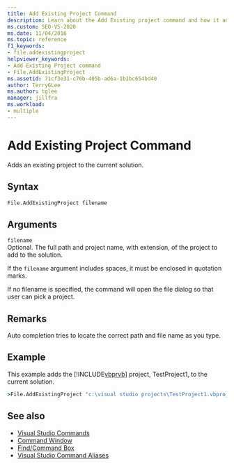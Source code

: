 ```yaml
---
title: Add Existing Project Command
description: Learn about the Add Existing project command and how it adds an existing project to a current solution.
ms.custom: SEO-VS-2020
ms.date: 11/04/2016
ms.topic: reference
f1_keywords:
- file.addexistingproject
helpviewer_keywords:
- Add Existing Project command
- File.AddExistingProject
ms.assetid: 71cf3e31-c76b-405b-ad6a-1b1bc654bd40
author: TerryGLee
ms.author: tglee
manager: jillfra
ms.workload:
- multiple
---
```

# Add Existing Project Command
Adds an existing project to the current solution.

## Syntax

```cmd
File.AddExistingProject filename
```

## Arguments
`filename`\
Optional. The full path and project name, with extension, of the project to add to the solution.

If the `filename` argument includes spaces, it must be enclosed in quotation marks.

If no filename is specified, the command will open the file dialog so that user can pick a project.

## Remarks
Auto completion tries to locate the correct path and file name as you type.

## Example
This example adds the [!INCLUDE[vbprvb](../../code-quality/includes/vbprvb_md.md)] project, TestProject1, to the current solution.

```cmd
>File.AddExistingProject "c:\visual studio projects\TestProject1.vbproj"
```

## See also

- [Visual Studio Commands](../../ide/reference/visual-studio-commands.md)
- [Command Window](../../ide/reference/command-window.md)
- [Find/Command Box](../../ide/find-command-box.md)
- [Visual Studio Command Aliases](../../ide/reference/visual-studio-command-aliases.md)
